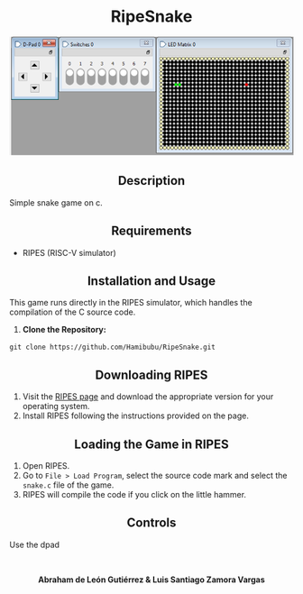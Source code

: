 <h1 align="center">RipeSnake</h1>

<p align="center">
  <img src="https://raw.githubusercontent.com/Hamibubu/RipeSnake/main/RipesExample.png" alt="Towers of Hanoi"/>
</p>

<h2 align="center">Description</h2>

Simple snake game on c.

<h2 align="center">Requirements</h2>

- RIPES (RISC-V simulator)

<h2 align="center">Installation and Usage</h2>

This game runs directly in the RIPES simulator, which handles the compilation of the C source code.

1. **Clone the Repository:**


```
git clone https://github.com/Hamibubu/RipeSnake.git
```
   
<h2 align="center">Downloading RIPES</h2>

1. Visit the [RIPES page](https://github.com/mortbopet/Ripes) and download the appropriate version for your operating system.
2. Install RIPES following the instructions provided on the page.

<h2 align="center">Loading the Game in RIPES</h2>

1. Open RIPES.
2. Go to `File > Load Program`, select the source code mark and select the `snake.c` file of the game.
3. RIPES will compile the code if you click on the little hammer.

<h2 align="center">Controls</h2>

Use the dpad 

<br>
<strong><p align="center">Abraham de León Gutiérrez & Luis Santiago Zamora Vargas</p></strong>
<br>

